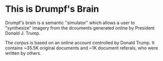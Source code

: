 # This is Drumpf's Brain

Drumpf's brain is a semantic "simulator" which allows a user to "synthesize" imagery from the dcouments generated online by President Donald J. Trump.

The corpus is based on an online account controlled by Donald Trump. It contains ~35.5K original documents and ~1K document referals, who were written by others.


